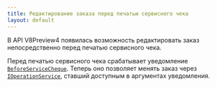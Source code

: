 ```yaml
---
title: Редактирование заказа перед печатью сервисного чека
layout: default
---
```


В API V8Preview4 появилась возможность редактировать заказ непосредственно перед печатью сервисного чека.

Перед печатью сервисного чека срабатывает уведомление [`BeforeServiceCheque`](https://iiko.github.io/front.api.sdk/v8/html/P_Resto_Front_Api_INotificationService_BeforeServiceCheque.htm). Теперь оно позволяет менять заказ через [`IOperationService`](https://iiko.github.io/front.api.sdk/v8/html/T_Resto_Front_Api_IOperationService.htm), ставший доступным в аргументах уведомления.